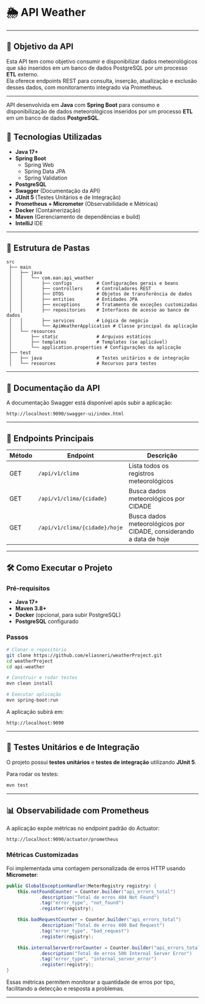 # 🌦️ API Weather
---
## 📌 Objetivo da API

Esta API tem como objetivo consumir e disponibilizar dados meteorológicos que são inseridos em um banco de dados PostgreSQL por um processo **ETL** externo.  
Ela oferece endpoints REST para consulta, inserção, atualização e exclusão desses dados, com monitoramento integrado via Prometheus.

---

API desenvolvida em **Java** com **Spring Boot** para consumo e disponibilização de dados meteorológicos inseridos por um processo **ETL** em um banco de dados **PostgreSQL**.

## 🚀 Tecnologias Utilizadas

- **Java 17+**
- **Spring Boot**
  - Spring Web
  - Spring Data JPA
  - Spring Validation
- **PostgreSQL**
- **Swagger** (Documentação da API)
- **JUnit 5** (Testes Unitários e de Integração)
- **Prometheus + Micrometer** (Observabilidade e Métricas)
- **Docker** (Containerização)
- **Maven** (Gerenciamento de dependências e build)
- **IntelliJ** IDE

---

## 📂 Estrutura de Pastas

```plaintext
src
 ├── main
 │   ├── java
 │   │   └── com.ean.api_weather
 │   │       ├── configs         # Configurações gerais e beans
 │   │       ├── controllers     # Controladores REST
 │   │       ├── DTOS            # Objetos de transferência de dados
 │   │       ├── entities        # Entidades JPA
 │   │       ├── exceptions      # Tratamento de exceções customizadas
 │   │       ├── repositories    # Interfaces de acesso ao banco de dados
 │   │       ├── services        # Lógica de negócio
 │   │       └── ApiWeatherApplication # Classe principal da aplicação
 │   └── resources
 │       ├── static              # Arquivos estáticos
 │       ├── templates           # Templates (se aplicável)
 │       └── application.properties # Configurações da aplicação
 ├── test
 │   ├── java                    # Testes unitários e de integração
 │   └── resources               # Recursos para testes
```

---

## 📜 Documentação da API

A documentação Swagger está disponível após subir a aplicação:

```
http://localhost:9090/swagger-ui/index.html
```

---

## 📌 Endpoints Principais

| Método | Endpoint                      | Descrição                                                          |
|--------|-------------------------------|--------------------------------------------------------------------|
| GET    | `/api/v1/clima`               | Lista todos os registros meteorológicos                            |
| GET    | `/api/v1/clima/{cidade}`      | Busca dados meteorológicos por CIDADE                              |
| GET    | `/api/v1/clima/{cidade}/hoje` | Busca dados meteorológicos por CIDADE, considerando a data de hoje |

---

## 🛠️ Como Executar o Projeto

### Pré-requisitos
- **Java 17+**
- **Maven 3.8+**
- **Docker** (opcional, para subir PostgreSQL)
- **PostgreSQL** configurado

### Passos
```bash
# Clonar o repositório
git clone https://github.com/eliasneri/weatherProject.git
cd weatherProject
cd api-weather

# Construir e rodar testes
mvn clean install

# Executar aplicação
mvn spring-boot:run
```

A aplicação subirá em:
```
http://localhost:9090
```

---

## 🧪 Testes Unitários e de Integração

O projeto possui **testes unitários** e **testes de integração** utilizando **JUnit 5**.

Para rodar os testes:
```bash
mvn test
```

---

## 📊 Observabilidade com Prometheus

A aplicação expõe métricas no endpoint padrão do Actuator:

```
http://localhost:9090/actuator/prometheus
```

### Métricas Customizadas
Foi implementada uma contagem personalizada de erros HTTP usando **Micrometer**:

```java
public GlobalExceptionHandler(MeterRegistry registry) {
    this.notFoundCounter = Counter.builder("api_errors_total")
            .description("Total de erros 404 Not Found")
            .tag("error_type", "not_found")
            .register(registry);

    this.badRequestCounter = Counter.builder("api_errors_total")
            .description("Total de erros 400 Bad Request")
            .tag("error_type", "bad_request")
            .register(registry);

    this.internalServerErrorCounter = Counter.builder("api_errors_total")
            .description("Total de erros 500 Internal Server Error")
            .tag("error_type", "internal_server_error")
            .register(registry);
}
```

Essas métricas permitem monitorar a quantidade de erros por tipo, facilitando a detecção e resposta a problemas.

---
